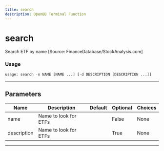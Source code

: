 ```yaml
---
title: search
description: OpenBB Terminal Function
---
```


# search

Search ETF by name [Source: FinanceDatabase/StockAnalysis.com]
### Usage 
```python
usage: search -n NAME [NAME ...] [-d DESCRIPTION [DESCRIPTION ...]]
```
---
## Parameters
| Name | Description | Default | Optional | Choices |
| ---- | ----------- | ------- | -------- | ------- |
| name | Name to look for ETFs |  | False | None |
| description | Name to look for ETFs |  | True | None |
---
